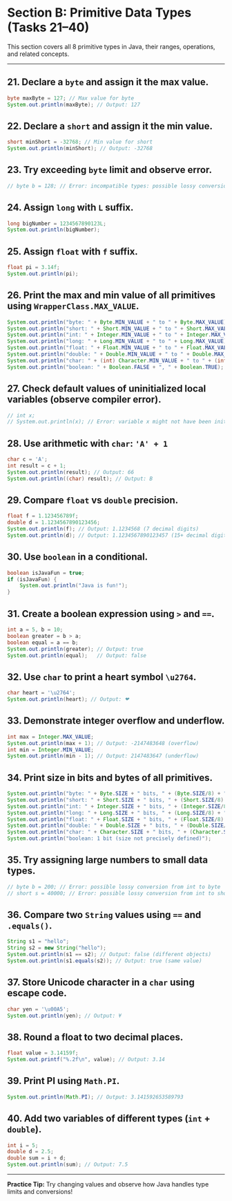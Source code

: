 # Section B: Primitive Data Types (Tasks 21–40)

This section covers all 8 primitive types in Java, their ranges, operations, and related concepts.

---

## 21. Declare a `byte` and assign it the max value.
```java
byte maxByte = 127; // Max value for byte
System.out.println(maxByte); // Output: 127
```

## 22. Declare a `short` and assign it the min value.
```java
short minShort = -32768; // Min value for short
System.out.println(minShort); // Output: -32768
```

## 23. Try exceeding `byte` limit and observe error.
```java
// byte b = 128; // Error: incompatible types: possible lossy conversion from int to byte
```

## 24. Assign `long` with `L` suffix.
```java
long bigNumber = 1234567890123L;
System.out.println(bigNumber);
```

## 25. Assign `float` with `f` suffix.
```java
float pi = 3.14f;
System.out.println(pi);
```

## 26. Print the max and min value of all primitives using `WrapperClass.MAX_VALUE`.
```java
System.out.println("byte: " + Byte.MIN_VALUE + " to " + Byte.MAX_VALUE);
System.out.println("short: " + Short.MIN_VALUE + " to " + Short.MAX_VALUE);
System.out.println("int: " + Integer.MIN_VALUE + " to " + Integer.MAX_VALUE);
System.out.println("long: " + Long.MIN_VALUE + " to " + Long.MAX_VALUE);
System.out.println("float: " + Float.MIN_VALUE + " to " + Float.MAX_VALUE);
System.out.println("double: " + Double.MIN_VALUE + " to " + Double.MAX_VALUE);
System.out.println("char: " + (int) Character.MIN_VALUE + " to " + (int) Character.MAX_VALUE);
System.out.println("boolean: " + Boolean.FALSE + ", " + Boolean.TRUE);
```

## 27. Check default values of uninitialized local variables (observe compiler error).
```java
// int x;
// System.out.println(x); // Error: variable x might not have been initialized
```

## 28. Use arithmetic with `char`: `'A' + 1`
```java
char c = 'A';
int result = c + 1;
System.out.println(result); // Output: 66
System.out.println((char) result); // Output: B
```

## 29. Compare `float` vs `double` precision.
```java
float f = 1.123456789f;
double d = 1.1234567890123456;
System.out.println(f); // Output: 1.1234568 (7 decimal digits)
System.out.println(d); // Output: 1.1234567890123457 (15+ decimal digits)
```

## 30. Use `boolean` in a conditional.
```java
boolean isJavaFun = true;
if (isJavaFun) {
    System.out.println("Java is fun!");
}
```

## 31. Create a boolean expression using `>` and `==`.
```java
int a = 5, b = 10;
boolean greater = b > a;
boolean equal = a == b;
System.out.println(greater); // Output: true
System.out.println(equal);   // Output: false
```

## 32. Use `char` to print a heart symbol `\u2764`.
```java
char heart = '\u2764';
System.out.println(heart); // Output: ❤
```

## 33. Demonstrate integer overflow and underflow.
```java
int max = Integer.MAX_VALUE;
System.out.println(max + 1); // Output: -2147483648 (overflow)
int min = Integer.MIN_VALUE;
System.out.println(min - 1); // Output: 2147483647 (underflow)
```

## 34. Print size in bits and bytes of all primitives.
```java
System.out.println("byte: " + Byte.SIZE + " bits, " + (Byte.SIZE/8) + " bytes");
System.out.println("short: " + Short.SIZE + " bits, " + (Short.SIZE/8) + " bytes");
System.out.println("int: " + Integer.SIZE + " bits, " + (Integer.SIZE/8) + " bytes");
System.out.println("long: " + Long.SIZE + " bits, " + (Long.SIZE/8) + " bytes");
System.out.println("float: " + Float.SIZE + " bits, " + (Float.SIZE/8) + " bytes");
System.out.println("double: " + Double.SIZE + " bits, " + (Double.SIZE/8) + " bytes");
System.out.println("char: " + Character.SIZE + " bits, " + (Character.SIZE/8) + " bytes");
System.out.println("boolean: 1 bit (size not precisely defined)");
```

## 35. Try assigning large numbers to small data types.
```java
// byte b = 200; // Error: possible lossy conversion from int to byte
// short s = 40000; // Error: possible lossy conversion from int to short
```

## 36. Compare two `String` values using `==` and `.equals()`.
```java
String s1 = "hello";
String s2 = new String("hello");
System.out.println(s1 == s2); // Output: false (different objects)
System.out.println(s1.equals(s2)); // Output: true (same value)
```

## 37. Store Unicode character in a `char` using escape code.
```java
char yen = '\u00A5';
System.out.println(yen); // Output: ¥
```

## 38. Round a float to two decimal places.
```java
float value = 3.14159f;
System.out.printf("%.2f\n", value); // Output: 3.14
```

## 39. Print PI using `Math.PI`.
```java
System.out.println(Math.PI); // Output: 3.141592653589793
```

## 40. Add two variables of different types (`int` + `double`).
```java
int i = 5;
double d = 2.5;
double sum = i + d;
System.out.println(sum); // Output: 7.5
```

---

**Practice Tip:** Try changing values and observe how Java handles type limits and conversions! 